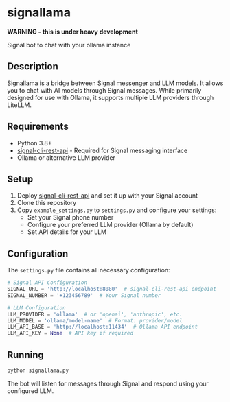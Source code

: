 # signallama

**WARNING - this is under heavy development**

Signal bot to chat with your ollama instance

## Description

Signallama is a bridge between Signal messenger and LLM models. It allows you to chat with AI models through Signal messages. While primarily designed for use with Ollama, it supports multiple LLM providers through LiteLLM.

## Requirements

- Python 3.8+
- [signal-cli-rest-api](https://github.com/bbernhard/signal-cli-rest-api) - Required for Signal messaging interface
- Ollama or alternative LLM provider

## Setup

1. Deploy [signal-cli-rest-api](https://github.com/bbernhard/signal-cli-rest-api) and set it up with your Signal account
2. Clone this repository
3. Copy `example_settings.py` to `settings.py` and configure your settings:
   - Set your Signal phone number
   - Configure your preferred LLM provider (Ollama by default)
   - Set API details for your LLM

## Configuration

The `settings.py` file contains all necessary configuration:

```python
# Signal API Configuration
SIGNAL_URL = 'http://localhost:8080'  # signal-cli-rest-api endpoint
SIGNAL_NUMBER = '+123456789'  # Your Signal number

# LLM Configuration
LLM_PROVIDER = 'ollama'  # or 'openai', 'anthropic', etc.
LLM_MODEL = 'ollama/model-name'  # Format: provider/model
LLM_API_BASE = 'http://localhost:11434'  # Ollama API endpoint
LLM_API_KEY = None  # API key if required
```

## Running

```bash
python signallama.py
```

The bot will listen for messages through Signal and respond using your configured LLM.